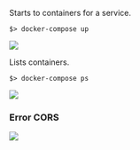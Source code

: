 Starts to containers for a service.

```shell
$> docker-compose up
```

![](/Users/marcialgarciaperez/github/mgperez/js/cookie-server-poc/images/image-docker-compose-up.png)

Lists containers.

```shell
$> docker-compose ps
```

![](/Users/marcialgarciaperez/github/mgperez/js/cookie-server-poc/images/image-docker-compose-ps.png)



### Error CORS

 ![](/Users/marcialgarciaperez/github/mgperez/js/cookie-server-poc/images/image-error-CORS.png)